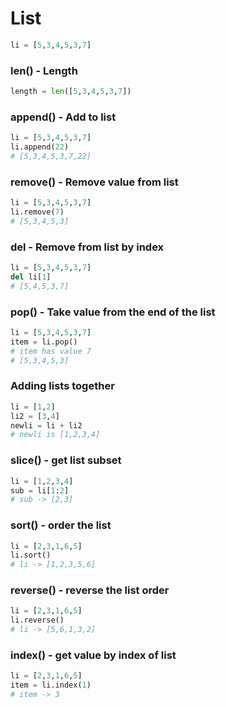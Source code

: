 # List

```python
li = [5,3,4,5,3,7]
```

### len() - Length

```python
length = len([5,3,4,5,3,7])
```

### append() - Add to list

```python
li = [5,3,4,5,3,7]
li.append(22)
# [5,3,4,5,3,7,22]
```

### remove() - Remove value from list

```python
li = [5,3,4,5,3,7]
li.remove(7)
# [5,3,4,5,3]
```

### del - Remove from list by index

```python
li = [5,3,4,5,3,7]
del li[1]
# [5,4,5,3,7]
```

### pop() - Take value from the end of the list

```python
li = [5,3,4,5,3,7]
item = li.pop()
# item has value 7
# [5,3,4,5,3]
```

### Adding lists together

```python
li = [1,2]
li2 = [3,4]
newli = li + li2
# newli is [1,2,3,4]
```

### slice() - get list subset

```python
li = [1,2,3,4]
sub = li[1:2]
# sub -> [2,3]
```

### sort() - order the list

```python
li = [2,3,1,6,5]
li.sort()
# li -> [1,2,3,5,6]
```

### reverse() - reverse the list order

```python
li = [2,3,1,6,5]
li.reverse()
# li -> [5,6,1,3,2]
```

### index() - get value by index of list

```python
li = [2,3,1,6,5]
item = li.index(1)
# item -> 3
```
